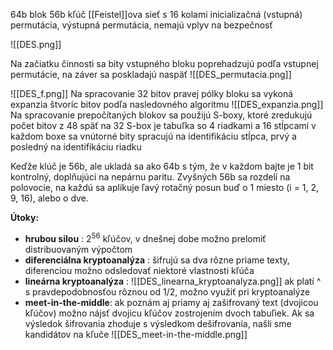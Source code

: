 64b blok
56b kľúč
[[Feistel]]ova sieť s 16 kolami
inicializačná (vstupná) permutácia, výstupná permutácia, nemajú vplyv na bezpečnosť

![[DES.png]]

Na začiatku činnosti sa bity vstupného bloku poprehadzujú podľa vstupnej permutácie, na záver sa poskladajú naspäť
![[DES_permutacia.png]]


![[DES_f.png]]
Na spracovanie 32 bitov pravej pólky bloku sa vykoná expanzia štvoríc bitov podľa nasledovného algoritmu
![[DES_expanzia.png]]
Na spracovanie prepočítaných blokov sa použijú S-boxy, ktoré zredukujú počet bitov z 48 späť na 32
S-box je tabuľka so 4 riadkami a 16 stĺpcami
v každom boxe sa vnútorné bity spracujú na identifikáciu stĺpca, prvý a posledný na identifikáciu riadku

Keďže klúč je 56b, ale ukladá sa ako 64b s tým, že v každom bajte je 1 bit kontrolný, doplňujúci na nepárnu paritu.
Zvyšných 56b sa rozdelí na polovocie, na každú sa aplikuje ľavý rotačný posun buď o 1 miesto (i = 1, 2, 9, 16), alebo o dve.

**Útoky:**
- **hrubou silou** : $2^{56}$ kľúčov, v dnešnej dobe možno prelomiť distribuovaným výpočtom
- **diferenciálna kryptoanalýza** : šifrujú sa dva rôzne priame texty, diferenciou možno odsledovať niektoré vlastnosti kľúča
- **lineárna kryptoanalýza** : 
![[DES_linearna_kryptoanalyza.png]]
ak platí ^ s pravdepodobnosťou rôznou od 1/2, možno využiť pri kryptoanalýze
- **meet-in-the-middle**: ak poznám aj priamy aj zašifrovaný text (dvojicou kľúčov) možno nájsť dvojicu kľúčov zostrojením dvoch tabuľiek. Ak sa výsledok šifrovania zhoduje s výsledkom dešifrovania, našli sme kandidátov na kľuče
![[DES_meet-in-the-middle.png]]